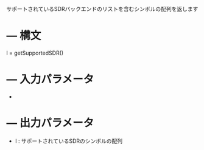 サポートされているSDRバックエンドのリストを含むシンボルの配列を返します

# –– 構文

l = getSupportedSDR()

# –– 入力パラメータ

  * 

# –– 出力パラメータ

  * l : サポートされているSDRのシンボルの配列
